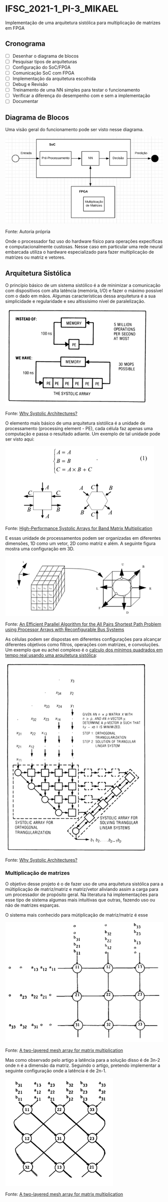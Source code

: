 # IFSC_2021-1_PI-3_MIKAEL

Implementação de uma arquitetura sistólica para multiplicação de matrizes em FPGA

## Cronograma

- [ ] Desenhar o diagrama de blocos
- [ ] Pesquisar tipos de arquiteturas
- [ ] Configuração do SoC/FPGA
- [ ] Comunicação SoC com FPGA
- [ ] Implementação da arquitetura escolhida
- [ ] Debug e Revisão
- [ ] Treinamento de uma NN simples para testar o funcionamento
- [ ] Verificar a diferença do desempenho com e sem a implementação
- [ ] Documentar

## Diagrama de Blocos

Uma visão geral do funcionamento pode ser visto nesse diagrama.

![Diagrama de Blocos](./img/Diagrama_de_blocos.png)

Fonte: Autoria própria

Onde o processador faz uso do hardware físico para operações expecíficas e computacionalmente custosas. Nesse caso em particular uma rede neural embarcada utiliza o hardware especializado para fazer multiplicação de matrizes ou matriz e vetores.

## Arquitetura Sistólica

O princípio básico de um sistema sistólico é a de minimizar a comunicação com dispositivos com alta latência (memória, I/O) e fazer o máximo possível com o dado em mãos. Algumas características dessa arquitetura é a sua simplicidade e regularidade e seu altissísimo nível de paralelização.

![Systolic System](./img/systolic_architecture.png)

Fonte: [Why Systolic Architectures?](https://www.cs.virginia.edu/~smk9u/CS4330S19/kung_-_1982_-_why_systolic_architectures.pdf)

O elemento mais básico de uma arquitetura sistólica é a unidade de processamento (processing element - PE), cada célula faz apenas uma computação e passa o resultado adiante. Um exemplo de tal unidade pode ser visto aqui:

![PE](./img/Processing_Element.png)

Fonte: [High-Performance Systolic Arrays for Band Matrix Multiplication](https://ieeexplore.ieee.org/document/1464792)

E essas unidade de processamentos podem ser organizadas em diferentes dimensões, 1D como um vetor, 2D como matriz e além. A seguinte figura mostra uma configuração em 3D.

![Cube](./img/PE_configuration.png)

Fonte: [An Efficient Parallel Algorithm for the All Pairs Shortest Path Problem using Processor Arrays with Reconfigurable Bus Systems](https://citeseerx.ist.psu.edu/viewdoc/download?doi=10.1.1.1004.9008&rep=rep1&type=pdf)

As células podem ser dispostas em diferentes configurações para alcançar diferentes objetivos como filtros, operações com matrizes, e convoluções.
Um exemplo que eu achei complexo é o [calculo dos mínimos quadrados em tempo real usando uma arquitetura sistólica](http://www.eecs.harvard.edu/~htk/publication/1981-matrix-triangularization-by-systolic-arrays.pdf):

![Least Squares](./img/Least_squares_systolic.png)

Fonte: [Why Systolic Architectures?](https://www.cs.virginia.edu/~smk9u/CS4330S19/kung_-_1982_-_why_systolic_architectures.pdf)

### Multiplicação de matrizes

O objetivo desse projeto é o de fazer uso de uma arquitetura sistólica para a múltiplicação de matriz/matriz e matriz/vetor aliviando assim a carga para um processador de propósito geral. Na literatura há implementações para esse tipo de sistema algumas mais intuitivas que outras, fazendo uso ou não de matrizes esparças.

O sistema mais conhecido para mútiplicação de matriz/matriz é esse

![Standard multiply matrix](./img/standard_array.png)

Fonte: [A two-layered mesh array for matrix multiplication](https://www.sciencedirect.com/science/article/abs/pii/0167819188900786?via%3Dihub)

Mas como observado pelo artigo a latência para a solução disso é de 3n-2 onde n é a dimensão da matriz. Seguindo o artigo, pretendo implementar a seguinte configuração onde a latência é de 2n-1.

![Mesh multiply matrix](./img/mesh_array.png)

Fonte: [A two-layered mesh array for matrix multiplication](https://www.sciencedirect.com/science/article/abs/pii/0167819188900786?via%3Dihub)
